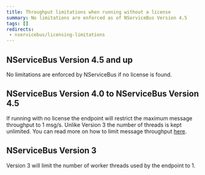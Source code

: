 ```yaml
---
title: Throughput limitations when running without a license
summary: No limitations are enforced as of NServiceBus Version 4.5
tags: []
redirects:
 - nservicebus/licensing-limitations
---
```



## NServiceBus Version 4.5 and up

No limitations are enforced by NServiceBus if no license is found.


## NServiceBus Version 4.0 to NServiceBus Version 4.5

If running with no license the endpoint will restrict the maximum message throughput to 1 msg/s. Unlike Version 3 the number of threads is kept unlimited. You can read more on how to limit message throughput [here](/nservicebus/operations/tuning.md).


## NServiceBus Version 3

Version 3 will limit the number of worker threads used by the endpoint to 1.
